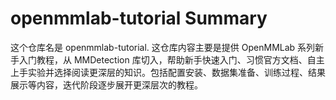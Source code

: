 # openmmlab-tutorial Summary

这个仓库名是 openmmlab-tutorial. 这仓库内容主要是提供 OpenMMLab 系列新手入门教程，从 MMDetection 库切入，帮助新手快速入门、习惯官方文档、自主上手实验并选择阅读更深层的知识。包括配置安装、数据集准备、训练过程、结果展示等内容，迭代阶段逐步展开更深层次的教程。
